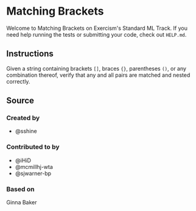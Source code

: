 # Matching Brackets

Welcome to Matching Brackets on Exercism's Standard ML Track.
If you need help running the tests or submitting your code, check out `HELP.md`.

## Instructions

Given a string containing brackets `[]`, braces `{}`, parentheses `()`,
or any combination thereof, verify that any and all pairs are matched
and nested correctly.

## Source

### Created by

- @sshine

### Contributed to by

- @iHiD
- @mcmillhj-wta
- @sjwarner-bp

### Based on

Ginna Baker